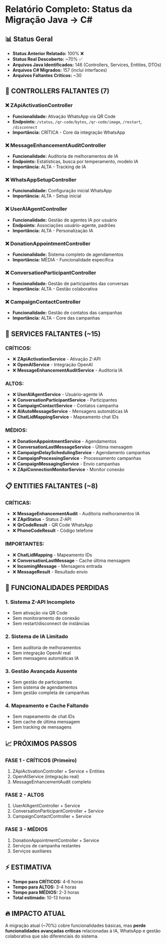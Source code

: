 # Relatório Completo: Status da Migração Java → C# 

## 📊 Status Geral
- **Status Anterior Relatado:** 100% ❌
- **Status Real Descoberto:** ~70% ✅ 
- **Arquivos Java Identificados:** 146 (Controllers, Services, Entities, DTOs)
- **Arquivos C# Migrados:** 157 (inclui interfaces)
- **Arquivos Faltantes Críticos:** ~30

## 🚨 CONTROLLERS FALTANTES (7)

### ❌ ZApiActivationController
- **Funcionalidade:** Ativação WhatsApp via QR Code
- **Endpoints:** `/status`, `/qr-code/bytes`, `/qr-code/image`, `/restart`, `/disconnect`
- **Importância:** CRÍTICA - Core da integração WhatsApp

### ❌ MessageEnhancementAuditController  
- **Funcionalidade:** Auditoria de melhoramentos de IA
- **Endpoints:** Estatísticas, busca por temperamento, modelo IA
- **Importância:** ALTA - Tracking de IA

### ❌ WhatsAppSetupController
- **Funcionalidade:** Configuração inicial WhatsApp
- **Importância:** ALTA - Setup inicial

### ❌ UserAIAgentController
- **Funcionalidade:** Gestão de agentes IA por usuário
- **Endpoints:** Associações usuário-agente, padrões
- **Importância:** ALTA - Personalização IA

### ❌ DonationAppointmentController
- **Funcionalidade:** Sistema completo de agendamentos
- **Importância:** MÉDIA - Funcionalidade específica

### ❌ ConversationParticipantController
- **Funcionalidade:** Gestão de participantes das conversas
- **Importância:** ALTA - Gestão colaborativa

### ❌ CampaignContactController
- **Funcionalidade:** Gestão de contatos das campanhas
- **Importância:** ALTA - Core das campanhas

## 🔧 SERVICES FALTANTES (~15)

### CRÍTICOS:
- ❌ **ZApiActivationService** - Ativação Z-API
- ❌ **OpenAIService** - Integração OpenAI
- ❌ **MessageEnhancementAuditService** - Auditoria IA

### ALTOS:
- ❌ **UserAIAgentService** - Usuário-agente IA
- ❌ **ConversationParticipantService** - Participantes
- ❌ **CampaignContactService** - Contatos campanha
- ❌ **AIAutoMessageService** - Mensagens automáticas IA
- ❌ **ChatLidMappingService** - Mapeamento chat IDs

### MÉDIOS:
- ❌ **DonationAppointmentService** - Agendamentos
- ❌ **ConversationLastMessageService** - Última mensagem
- ❌ **CampaignDelaySchedulingService** - Agendamento campanhas
- ❌ **CampaignProcessingService** - Processamento campanhas
- ❌ **CampaignMessagingService** - Envio campanhas
- ❌ **ZApiConnectionMonitorService** - Monitor conexão

## 📋 ENTITIES FALTANTES (~8)

### CRÍTICAS:
- ❌ **MessageEnhancementAudit** - Auditoria melhoramentos IA
- ❌ **ZApiStatus** - Status Z-API
- ❌ **QrCodeResult** - QR Code WhatsApp
- ❌ **PhoneCodeResult** - Código telefone

### IMPORTANTES:
- ❌ **ChatLidMapping** - Mapeamento IDs
- ❌ **ConversationLastMessage** - Cache última mensagem
- ❌ **IncomingMessage** - Mensagens entrada
- ❌ **MessageResult** - Resultado envio

## 🎯 FUNCIONALIDADES PERDIDAS

### 1. Sistema Z-API Incompleto
- Sem ativação via QR Code
- Sem monitoramento de conexão
- Sem restart/disconnect de instâncias

### 2. Sistema de IA Limitado
- Sem auditoria de melhoramentos
- Sem integração OpenAI real
- Sem mensagens automáticas IA

### 3. Gestão Avançada Ausente
- Sem gestão de participantes
- Sem sistema de agendamentos
- Sem gestão completa de campanhas

### 4. Mapeamento e Cache Faltando
- Sem mapeamento de chat IDs
- Sem cache de última mensagem
- Sem tracking de mensagens

## 📈 PRÓXIMOS PASSOS

### FASE 1 - CRÍTICOS (Primeiro)
1. ZApiActivationController + Service + Entities
2. OpenAIService (integração real)
3. MessageEnhancementAudit completo

### FASE 2 - ALTOS  
1. UserAIAgentController + Service
2. ConversationParticipantController + Service
3. CampaignContactController + Service

### FASE 3 - MÉDIOS
1. DonationAppointmentController + Service
2. Serviços de campanha restantes
3. Serviços auxiliares

## ⚡ ESTIMATIVA
- **Tempo para CRÍTICOS:** 4-6 horas
- **Tempo para ALTOS:** 3-4 horas  
- **Tempo para MÉDIOS:** 2-3 horas
- **Total estimado:** 10-13 horas

## 🔥 IMPACTO ATUAL
A migração atual (~70%) cobre funcionalidades básicas, mas **perde funcionalidades avançadas críticas** relacionadas à IA, WhatsApp e gestão colaborativa que são diferenciais do sistema.